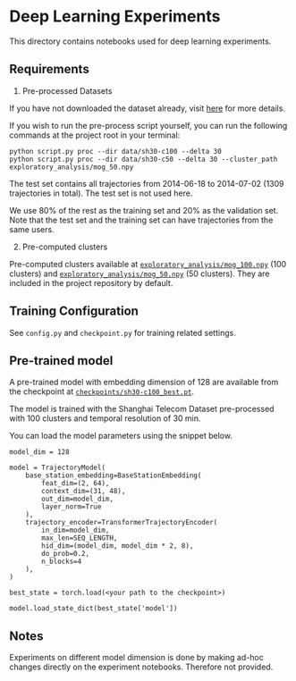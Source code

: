 # Deep Learning Experiments

This directory contains notebooks used for deep learning experiments.

## Requirements

1. Pre-processed Datasets

If you have not downloaded the dataset already, visit [here](../../data_preprocess/shanghai/README.md#1-download-dataset) for more details.

If you wish to run the pre-process script yourself, you can run the following commands at the project root in your terminal:

```
python script.py proc --dir data/sh30-c100 --delta 30
python script.py proc --dir data/sh30-c50 --delta 30 --cluster_path exploratory_analysis/mog_50.npy
```

The test set contains all trajectories from 2014-06-18 to 2014-07-02 (1309 trajectories in total). The test set is not used here.

We use 80% of the rest as the training set and 20% as the validation set. Note that the test set and the training set can have trajectories from the same users.

2. Pre-computed clusters

Pre-computed clusters available at [`exploratory_analysis/mog_100.npy`](../../../exploratory_analysis/mog_100.npy) (100 clusters) and [`exploratory_analysis/mog_50.npy`](../../../exploratory_analysis/mog_50.npy) (50 clusters). They are included in the project repository by default.

## Training Configuration

See `config.py` and `checkpoint.py` for training related settings.

## Pre-trained model

A pre-trained model with embedding dimension of 128 are available from the checkpoint at [`checkpoints/sh30-c100_best.pt`](../checkpoints/sh30-c100_best.pt).

The model is trained with the Shanghai Telecom Dataset pre-processed with 100 clusters and temporal resolution of 30 min.

You can load the model parameters using the snippet below.

```{python}
model_dim = 128

model = TrajectoryModel(
    base_station_embedding=BaseStationEmbedding(
        feat_dim=(2, 64),
        context_dim=(31, 48),
        out_dim=model_dim,
        layer_norm=True
    ),
    trajectory_encoder=TransformerTrajectoryEncoder(
        in_dim=model_dim,
        max_len=SEQ_LENGTH,
        hid_dim=(model_dim, model_dim * 2, 8),
        do_prob=0.2,
        n_blocks=4
    ),
)

best_state = torch.load(<your path to the checkpoint>)

model.load_state_dict(best_state['model'])
```

## Notes

Experiments on different model dimension is done by making ad-hoc changes directly on the experiment notebooks. Therefore not provided.